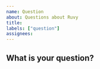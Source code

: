 ```yaml
---
name: Question
about: Questions about Ruvy
title:
labels: ["question"]
assignees:
---
```


## What is your question?
